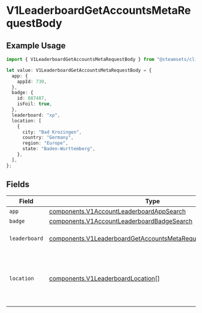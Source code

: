 # V1LeaderboardGetAccountsMetaRequestBody

## Example Usage

```typescript
import { V1LeaderboardGetAccountsMetaRequestBody } from "@steamsets/client-ts/models/components";

let value: V1LeaderboardGetAccountsMetaRequestBody = {
  app: {
    appId: 730,
  },
  badge: {
    id: 887487,
    isFoil: true,
  },
  leaderboard: "xp",
  location: [
    {
      city: "Bad Krozingen",
      country: "Germany",
      region: "Europe",
      state: "Baden-Wurttemberg",
    },
  ],
};
```

## Fields

| Field                                                                                                                                          | Type                                                                                                                                           | Required                                                                                                                                       | Description                                                                                                                                    | Example                                                                                                                                        |
| ---------------------------------------------------------------------------------------------------------------------------------------------- | ---------------------------------------------------------------------------------------------------------------------------------------------- | ---------------------------------------------------------------------------------------------------------------------------------------------- | ---------------------------------------------------------------------------------------------------------------------------------------------- | ---------------------------------------------------------------------------------------------------------------------------------------------- |
| `app`                                                                                                                                          | [components.V1AccountLeaderboardAppSearch](../../models/components/v1accountleaderboardappsearch.md)                                           | :heavy_minus_sign:                                                                                                                             | N/A                                                                                                                                            |                                                                                                                                                |
| `badge`                                                                                                                                        | [components.V1AccountLeaderboardBadgeSearch](../../models/components/v1accountleaderboardbadgesearch.md)                                       | :heavy_minus_sign:                                                                                                                             | N/A                                                                                                                                            |                                                                                                                                                |
| `leaderboard`                                                                                                                                  | [components.V1LeaderboardGetAccountsMetaRequestBodyLeaderboard](../../models/components/v1leaderboardgetaccountsmetarequestbodyleaderboard.md) | :heavy_check_mark:                                                                                                                             | The leaderboard to get                                                                                                                         | xp                                                                                                                                             |
| `location`                                                                                                                                     | [components.V1LeaderboardLocation](../../models/components/v1leaderboardlocation.md)[]                                                         | :heavy_minus_sign:                                                                                                                             | The location(s)to get the leaderboard for, otherwise global                                                                                    |                                                                                                                                                |